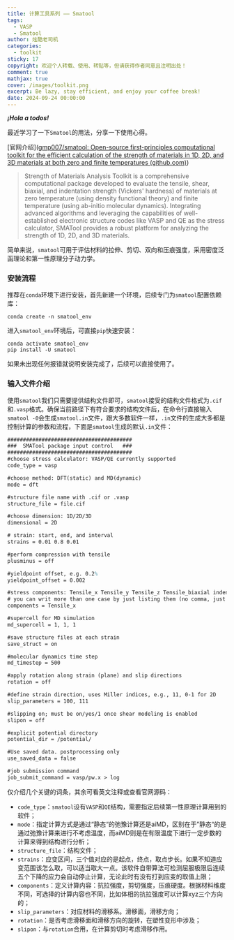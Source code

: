 ```yaml
---
title: 计算工具系列 —— Smatool
tags:
  - VASP
  - Smatool
author: 炫酷老司机
categories:
  - toolkit
sticky: 17
copyright: 欢迎个人转载、使用、转贴等，但请获得作者同意且注明出处！
comment: true
mathjax: true
cover: /images/toolkit.png
excerpt: Be lazy, stay efficient, and enjoy your coffee break!
date: 2024-09-24 00:00:00
---
```


***¡Hola a todos!***

最近学习了一下`Smatool`的用法，分享一下使用心得。

[官网介绍]([gmp007/smatool: Open-source first-principles computational toolkit for the efficient calculation of the strength of materials in 1D, 2D, and 3D materials at both zero and finite temperatures (github.com)](https://github.com/gmp007/smatool))

> Strength of Materials Analysis Toolkit is a comprehensive computational package developed to evaluate the tensile, shear, biaxial, and indentation strength (Vickers' hardness) of materials at zero temperature (using density functional theory) and finite temperature (using ab-initio molecular dynamics). Integrating advanced algorithms and leveraging the capabilities of well-established electronic structure codes like VASP and QE as the stress calculator, SMATool provides a robust platform for analyzing the strength of 1D, 2D, and 3D materials.

简单来说，`smatool`可用于评估材料的拉伸、剪切、双向和压痕强度，采用密度泛函理论和第一性原理分子动力学。

### 安装流程

推荐在`conda`环境下进行安装，首先新建一个环境，后续专门为`smatool`配置依赖库：

```shell
conda create -n smatool_env
```

进入`smatool_env`环境后，可直接`pip`快速安装：

```shell
conda activate smatool_env
pip install -U smatool
```

如果未出现任何报错就说明安装完成了，后续可以直接使用了。

### 输入文件介绍

使用`smatool`我们只需要提供结构文件即可，`smatool`接受的结构文件格式为`.cif`和`.vasp`格式。确保当前路径下有符合要求的结构文件后，在命令行直接输入`smatool -0`会生成`smatool.in`文件，跟大多数软件一样，`.in`文件的生成大多都是控制计算的参数和流程，下面是`smatool`生成的默认`.in`文件：

```tex
########################################
###  SMATool package input control   ###
########################################
#choose stress calculator: VASP/QE currently supported
code_type = vasp

#choose method: DFT(static) and MD(dynamic)
mode = dft

#structure file name with .cif or .vasp
structure_file = file.cif

#choose dimension: 1D/2D/3D
dimensional = 2D

# strain: start, end, and interval
strains = 0.01 0.8 0.01

#perform compression with tensile 
plusminus = off

#yieldpoint offset, e.g. 0.2%
yieldpoint_offset = 0.002

#stress components: Tensile_x Tensile_y Tensile_z Tensile_biaxial indent_strength Shear (xz for 1D and 3D and xy for 2D)
# you can writ more than one case by just listing them (no comma, just space)  
components = Tensile_x

#supercell for MD simulation
md_supercell = 1, 1, 1

#save structure files at each strain
save_struct = on

#molecular dynamics time step
md_timestep = 500

#apply rotation along strain (plane) and slip directions
rotation = off

#define strain direction, uses Miller indices, e.g., 11, 0-1 for 2D
slip_parameters = 100, 111

#slipping on; must be on/yes/1 once shear modeling is enabled
slipon = off

#explicit potential directory
potential_dir = /potential/

#Use saved data. postprocessing only
use_saved_data = false

#job submission command
job_submit_command = vasp/pw.x > log
```

仅介绍几个关键的词条，其余可看英文注释或查看官网源码：

- `code_type`：`smatool`设有`VASP`和`QE`结构，需要指定后续第一性原理计算用到的软件；
- `mode`：指定计算方式是通过“静态“的弛豫计算还是aiMD，区别在于”静态“的是通过弛豫计算来进行不考虑温度，而aiMD则是在有限温度下进行一定步数的计算来得到结构进行分析；
- `structure_file`：结构文件；
- `strains`：应变区间，三个值对应的是起点，终点，取点步长。如果不知道应变范围该怎么取，可以适当取大一点。该软件自带算法可检测屈服极限后连续五个下降的应力会自动停止计算，无论此时有没有打到应变的取值上限；
- `components`：定义计算内容：抗拉强度，剪切强度，压痕硬度。根据材料维度不同，可选择的计算内容也不同，比如体相的抗拉强度可以计算xyz三个方向的；
- `slip_parameters`：对应材料的滑移系。滑移面，滑移方向；
- `rotation`：是否考虑滑移面和滑移方向的旋转，在塑性变形中涉及；
- `slipon`：与`rotation`合用，在计算剪切时考虑滑移作用。  

